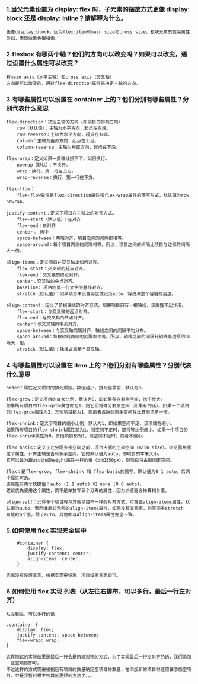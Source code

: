 ### 1.当父元素设置为 display: flex 时，子元素的摆放方式更像 display: block 还是 display: inline？请解释为什么。
    更像display:block，因为flex:item有main size和cross size，和块元素的宽高属性类似，表现效果也很相像。
### 2.flexbox 有哪两个轴？他们的方向可以改变吗？如果可以改变，通过设置什么属性可以改变？
    有main axis（水平主轴）和cross axis（交叉轴）
    方向是可以改变的，通过flex-direction属性来决定主轴的方向。
### 3.有哪些属性可以设置在 container 上的？他们分别有哪些属性？分别代表什么意思
    flex-direction：决定主轴的方向（即项目的排列方向）
        row（默认值）：主轴为水平方向，起点在左端。
        row-reverse：主轴为水平方向，起点在右端。
        column：主轴为垂直方向，起点在上沿。
        column-reverse：主轴为垂直方向，起点在下沿。
        
    flex-wrap：定义如果一条轴线排不下，如何换行。
        nowrap（默认）：不换行。
        wrap：换行，第一行在上方。
        wrap-reverse：换行，第一行在下方。

    flex-flow：
        flex-flow属性是flex-direction属性和flex-wrap属性的简写形式，默认值为row nowrap。

    justify-content：定义了项目在主轴上的对齐方式。
        flex-start（默认值）：左对齐
        flex-end：右对齐
        center： 居中
        space-between：两端对齐，项目之间的间隔都相等。
        space-around：每个项目两侧的间隔相等。所以，项目之间的间隔比项目与边框的间隔大一倍。

    align-items：定义项目在交叉轴上如何对齐。
        flex-start：交叉轴的起点对齐。
        flex-end：交叉轴的终点对齐。
        center：交叉轴的中点对齐。
        baseline: 项目的第一行文字的基线对齐。
        stretch（默认值）：如果项目未设置高度或设为auto，将占满整个容器的高度。

    align-content：定义了多根轴线的对齐方式。如果项目只有一根轴线，该属性不起作用。
        flex-start：与交叉轴的起点对齐。
        flex-end：与交叉轴的终点对齐。
        center：与交叉轴的中点对齐。
        space-between：与交叉轴两端对齐，轴线之间的间隔平均分布。
        space-around：每根轴线两侧的间隔都相等。所以，轴线之间的间隔比轴线与边框的间隔大一倍。
        stretch（默认值）：轴线占满整个交叉轴。
### 4.有哪些属性可以设置在 item 上的？他们分别有哪些属性？分别代表什么意思
    order：属性定义项目的排列顺序。数值越小，排列越靠前，默认为0。

    flex-grow：定义项目的放大比例，默认为0，即如果存在剩余空间，也不放大。
    如果所有项目的flex-grow属性都为1，则它们将等分剩余空间（如果有的话）。如果一个项目的flex-grow属性为2，其他项目都为1，则前者占据的剩余空间将比其他项多一倍。

    flex-shrink：定义了项目的缩小比例，默认为1，即如果空间不足，该项目将缩小。
    如果所有项目的flex-shrink属性都为1，当空间不足时，都将等比例缩小。如果一个项目的flex-shrink属性为0，其他项目都为1，则空间不足时，前者不缩小。

    flex-basis：定义了在分配多余空间之前，项目占据的主轴空间（main size）。浏览器根据这个属性，计算主轴是否有多余空间。它的默认值为auto，即项目的本来大小。
    它可以设为跟width或height属性一样的值（比如350px），则项目将占据固定空间。

    flex：是flex-grow, flex-shrink 和 flex-basis的简写，默认值为0 1 auto。后两个属性可选。
    该属性有两个快捷值：auto (1 1 auto) 和 none (0 0 auto)。
    建议优先使用这个属性，而不是单独写三个分离的属性，因为浏览器会推算相关值。

    align-self：允许单个项目有与其他项目不一样的对齐方式，可覆盖align-items属性。默认值为auto，表示继承父元素的align-items属性，如果没有父元素，则等同于stretch
    可能取6个值，除了auto，其他都与align-items属性完全一致。

### 5.如何使用 flex 实现完全居中
```
    #container {
        display: flex;
        justify-content: center;
        align-items: center;
    }
```
    容器没有设置宽高，根据实需要设置，项目设置宽高即可。
### 6.如何使用 flex 实现 列表（从左往右排布，可以多行，最后一行左对齐）
    从左到右，可以多行的话
```
.container {
    display: flex;
    justify-content: space-between;
    flex-wrap: wrap;
}
```
    这样测试的实际结果是最后一行会是两端对齐的方式，为了实现最后一行左对齐的话，我们添加一些空项目即可。
    不过这样的方式需要根据已有项目的数量确定空项目的数量，在添加新的项目时还需要添加空项目，只是我暂时想不到其他更好的方法了。。。